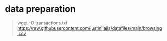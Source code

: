 
# data preparation

> wget -O transactions.txt  https://raw.githubusercontent.com/justinjiajia/datafiles/main/browsing.csv

